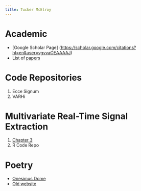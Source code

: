 ```yaml
---
title: Tucker McElroy
---
```


# Academic
- [Google Scholar Page] (https://scholar.google.com/citations?hl=en&user=vgvvaOEAAAAJ)
- List of [papers](papers.md)

# Code  Repositories
1. Ecce Signum
2. VARHi

# Multivariate Real-Time Signal Extraction
1. [Chapter 3](https://github.com/tuckermcelroy/MDFA-book/blob/main/docs/basic.html)
2. R Code Repo

# Poetry 
- [Onesimus Dome](poetry-main.md)
- [Old website](http://onesimusdome.com)

